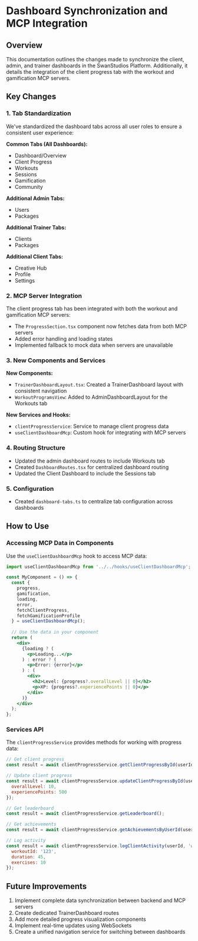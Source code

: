 # Dashboard Synchronization and MCP Integration

## Overview

This documentation outlines the changes made to synchronize the client, admin, and trainer dashboards in the SwanStudios Platform. Additionally, it details the integration of the client progress tab with the workout and gamification MCP servers.

## Key Changes

### 1. Tab Standardization

We've standardized the dashboard tabs across all user roles to ensure a consistent user experience:

**Common Tabs (All Dashboards):**
- Dashboard/Overview
- Client Progress
- Workouts
- Sessions
- Gamification
- Community

**Additional Admin Tabs:**
- Users
- Packages

**Additional Trainer Tabs:**
- Clients
- Packages

**Additional Client Tabs:**
- Creative Hub
- Profile
- Settings

### 2. MCP Server Integration

The client progress tab has been integrated with both the workout and gamification MCP servers:

- The `ProgressSection.tsx` component now fetches data from both MCP servers
- Added error handling and loading states
- Implemented fallback to mock data when servers are unavailable

### 3. New Components and Services

**New Components:**
- `TrainerDashboardLayout.tsx`: Created a TrainerDashboard layout with consistent navigation
- `WorkoutProgramsView`: Added to AdminDashboardLayout for the Workouts tab

**New Services and Hooks:**
- `clientProgressService`: Service to manage client progress data
- `useClientDashboardMcp`: Custom hook for integrating with MCP servers

### 4. Routing Structure

- Updated the admin dashboard routes to include Workouts tab
- Created `DashboardRoutes.tsx` for centralized dashboard routing
- Updated the Client Dashboard to include the Sessions tab

### 5. Configuration

- Created `dashboard-tabs.ts` to centralize tab configuration across dashboards

## How to Use

### Accessing MCP Data in Components

Use the `useClientDashboardMcp` hook to access MCP data:

```jsx
import useClientDashboardMcp from '../../hooks/useClientDashboardMcp';

const MyComponent = () => {
  const { 
    progress, 
    gamification, 
    loading, 
    error,
    fetchClientProgress,
    fetchGamificationProfile 
  } = useClientDashboardMcp();
  
  // Use the data in your component
  return (
    <div>
      {loading ? (
        <p>Loading...</p>
      ) : error ? (
        <p>Error: {error}</p>
      ) : (
        <div>
          <h2>Level: {progress?.overallLevel || 0}</h2>
          <p>XP: {progress?.experiencePoints || 0}</p>
        </div>
      )}
    </div>
  );
};
```

### Services API

The `clientProgressService` provides methods for working with progress data:

```js
// Get client progress
const result = await clientProgressService.getClientProgressById(userId);

// Update client progress
const result = await clientProgressService.updateClientProgressById(userId, {
  overallLevel: 10,
  experiencePoints: 500
});

// Get leaderboard
const result = await clientProgressService.getLeaderboard();

// Get achievements
const result = await clientProgressService.getAchievementsByUserId(userId);

// Log activity
const result = await clientProgressService.logClientActivity(userId, 'workout_completed', {
  workoutId: '123',
  duration: 45,
  exercises: 10
});
```

## Future Improvements

1. Implement complete data synchronization between backend and MCP servers
2. Create dedicated TrainerDashboard routes
3. Add more detailed progress visualization components
4. Implement real-time updates using WebSockets
5. Create a unified navigation service for switching between dashboards
